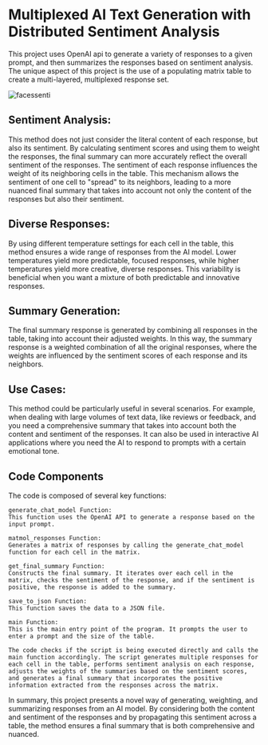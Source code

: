 # Multiplexed AI Text Generation with Distributed Sentiment Analysis

This project uses OpenAI api to generate a variety of responses to a given prompt, and then summarizes the responses based on sentiment analysis. The unique aspect of this project is the use of a populating matrix table to create a multi-layered, multiplexed response set.

![facessenti](https://github.com/EveryOneIsGross/sentimentalMULTIPLEXER/assets/23621140/7d946844-073c-4141-826e-7100682b79af)


## Sentiment Analysis:
This method does not just consider the literal content of each response, but also its sentiment. By calculating sentiment scores and using them to weight the responses, the final summary can more accurately reflect the overall sentiment of the responses. The sentiment of each response influences the weight of its neighboring cells in the table. This mechanism allows the sentiment of one cell to "spread" to its neighbors, leading to a more nuanced final summary that takes into account not only the content of the responses but also their sentiment.

## Diverse Responses: 
By using different temperature settings for each cell in the table, this method ensures a wide range of responses from the AI model. Lower temperatures yield more predictable, focused responses, while higher temperatures yield more creative, diverse responses. This variability is beneficial when you want a mixture of both predictable and innovative responses.

## Summary Generation:
The final summary response is generated by combining all responses in the table, taking into account their adjusted weights. In this way, the summary response is a weighted combination of all the original responses, where the weights are influenced by the sentiment scores of each response and its neighbors.

## Use Cases:
This method could be particularly useful in several scenarios. For example, when dealing with large volumes of text data, like reviews or feedback, and you need a comprehensive summary that takes into account both the content and sentiment of the responses. It can also be used in interactive AI applications where you need the AI to respond to prompts with a certain emotional tone.

## Code Components
The code is composed of several key functions:
```
generate_chat_model Function:
This function uses the OpenAI API to generate a response based on the input prompt.

matmol_responses Function:
Generates a matrix of responses by calling the generate_chat_model function for each cell in the matrix.

get_final_summary Function:
Constructs the final summary. It iterates over each cell in the matrix, checks the sentiment of the response, and if the sentiment is positive, the response is added to the summary.

save_to_json Function:
This function saves the data to a JSON file.

main Function:
This is the main entry point of the program. It prompts the user to enter a prompt and the size of the table.

The code checks if the script is being executed directly and calls the main function accordingly. The script generates multiple responses for each cell in the table, performs sentiment analysis on each response, adjusts the weights of the summaries based on the sentiment scores, and generates a final summary that incorporates the positive information extracted from the responses across the matrix.

```

In summary, this project presents a novel way of generating, weighting, and summarizing responses from an AI model. By considering both the content and sentiment of the responses and by propagating this sentiment across a table, the method ensures a final summary that is both comprehensive and nuanced.
